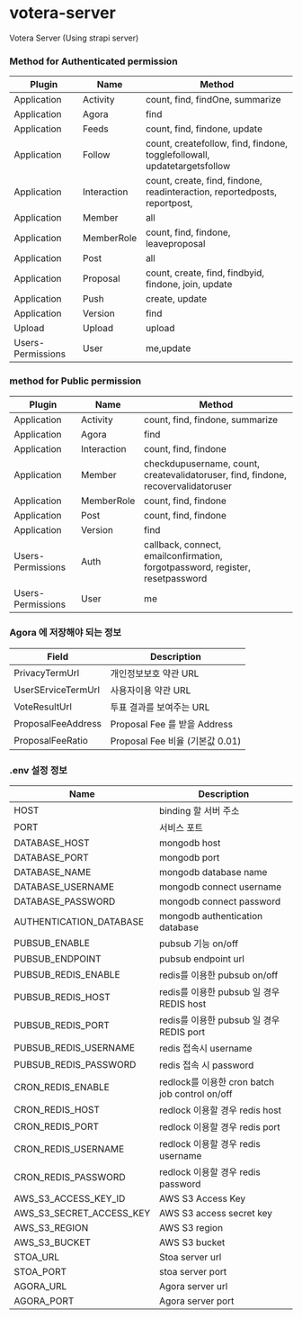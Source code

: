 # votera-server
Votera Server (Using strapi server)

### Method for Authenticated permission
|Plugin|Name|Method|
|------|----|------|
|Application|Activity|count, find, findOne, summarize|
|Application|Agora|find|
|Application|Feeds|count, find, findone, update|
|Application|Follow|count, createfollow, find, findone, togglefollowall, updatetargetsfollow|
|Application|Interaction|count, create, find, findone, readinteraction, reportedposts, reportpost, |Applicationtogglelike, update|
|Application|Member|all|
|Application|MemberRole|count, find, findone, leaveproposal|
|Application|Post|all|
|Application|Proposal|count, create, find, findbyid, findone, join, update|
|Application|Push|create, update|
|Application|Version|find|
|Upload|Upload|upload|
|Users-Permissions|User|me,update|


### method for Public permission
|Plugin|Name|Method|
|------|----|------|
|Application|Activity|count, find, findone, summarize|
|Application|Agora|find|
|Application|Interaction|count, find, findone|
|Application|Member|checkdupusername, count, createvalidatoruser, find, findone, recovervalidatoruser|
|Application|MemberRole|count, find, findone|
|Application|Post|count, find, findone|
|Application|Version|find|
|Users-Permissions|Auth|callback, connect, emailconfirmation, forgotpassword, register, resetpassword|
|Users-Permissions|User|me|


### Agora 에 저장해야 되는 정보
|Field|Description|
|-----|-----------|
|PrivacyTermUrl|개인정보보호 약관 URL|
|UserSErviceTermUrl|사용자이용 약관 URL|
|VoteResultUrl|투표 결과를 보여주는 URL|
|ProposalFeeAddress|Proposal Fee 를 받을 Address |
|ProposalFeeRatio|Proposal Fee 비율 (기본값 0.01)|


### .env 설정 정보
|Name|Description|
|----|-----------|
|HOST|binding 할 서버 주소|
|PORT|서비스 포트|
|DATABASE_HOST|mongodb host|
|DATABASE_PORT|mongodb port|
|DATABASE_NAME|mongodb database name|
|DATABASE_USERNAME|mongodb connect username|
|DATABASE_PASSWORD|mongodb connect password|
|AUTHENTICATION_DATABASE|mongodb authentication database|
|PUBSUB_ENABLE|pubsub 기능 on/off|
|PUBSUB_ENDPOINT|pubsub endpoint url|
|PUBSUB_REDIS_ENABLE|redis를 이용한 pubsub on/off|
|PUBSUB_REDIS_HOST|redis를 이용한 pubsub 일 경우 REDIS host|
|PUBSUB_REDIS_PORT|redis를 이용한 pubsub 일 경우 REDIS port|
|PUBSUB_REDIS_USERNAME|redis 접속시 username|
|PUBSUB_REDIS_PASSWORD|redis 접속 시 password|
|CRON_REDIS_ENABLE|redlock를 이용한 cron batch job control on/off|
|CRON_REDIS_HOST|redlock 이용할 경우 redis host|
|CRON_REDIS_PORT|redlock 이용할 경우 redis port|
|CRON_REDIS_USERNAME|redlock 이용할 경우 redis username|
|CRON_REDIS_PASSWORD|redlock 이용할 경우 redis password|
|AWS_S3_ACCESS_KEY_ID|AWS S3 Access Key|
|AWS_S3_SECRET_ACCESS_KEY|AWS S3 access secret key|
|AWS_S3_REGION|AWS S3 region|
|AWS_S3_BUCKET|AWS S3 bucket|
|STOA_URL|Stoa server url|
|STOA_PORT|stoa server port|
|AGORA_URL|Agora server url|
|AGORA_PORT|Agora server port|
